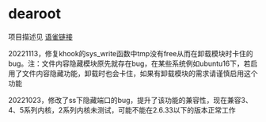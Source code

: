 # dearoot
项目描述见 [语雀链接](https://www.yuque.com/docs/share/be539e92-a58e-4d8d-8590-99755eb216aa?#%20%E3%80%8A%E8%87%B4%E4%BA%B2%E7%88%B1%E7%9A%84root%E3%80%8B)

20221113，修复khook的sys_write函数中tmp没有free从而在卸载模块时卡住的bug。注：文件内容隐藏模块原先就存在bug，在某些系统例如ubuntu16下，若启用了文件内容隐藏功能，卸载时也会卡住，如果有卸载模块的需求请谨慎启用这个功能

20221023，修改了ss下隐藏端口的bug，提升了该功能的兼容性，现在兼容3、4、5系列内核，2系列内核未测试，可能不能在2.6.33以下的版本正常工作
